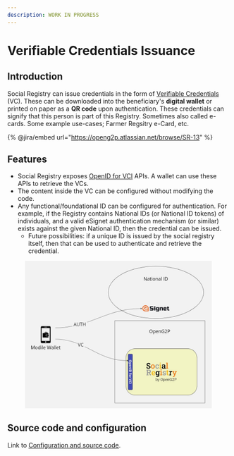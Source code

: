 ```yaml
---
description: WORK IN PROGRESS
---
```


# Verifiable Credentials Issuance

## Introduction

Social Registry can issue credentials in the form of [Verifiable Credentials](https://www.w3.org/TR/vc-data-model/) (VC). These can be downloaded into the beneficiary's **digital wallet** or printed on paper as a **QR code** upon authentication. These credentials can signify that this person is part of this Registry. Sometimes also called e-cards. Some example use-cases; Farmer Regsitry e-Card, etc.

{% @jira/embed url="https://openg2p.atlassian.net/browse/SR-13" %}

## Features

* Social Registry exposes [OpenID for VCI](https://openid.net/specs/openid-4-verifiable-credential-issuance-1\_0.html) APIs. A wallet can use these APIs to retrieve the VCs.
* The content inside the VC can be configured without modifying the code.
* Any functional/foundational ID can be configured for authentication. For example, if the Registry contains National IDs (or National ID tokens) of individuals, and a valid eSignet authentication mechanism (or similar) exists against the given National ID, then the credential can be issued.
  * Future possibilities: if a unique ID is issued by the social registry itself, then that can be used to authenticate and retrieve the credential.

<figure><img src="../../../.gitbook/assets/Social Registry VC Issunace.jpg" alt="" width="563"><figcaption></figcaption></figure>

## Source code and configuration

Link to [Configuration and source code](../../../pbms/development/odoo-modules/openg2p-vci.md).

